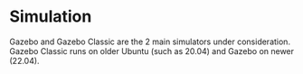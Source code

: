 # Simulation

Gazebo and Gazebo Classic are the 2 main simulators under consideration. Gazebo Classic runs on older Ubuntu (such as 20.04) and Gazebo on newer (22.04).
